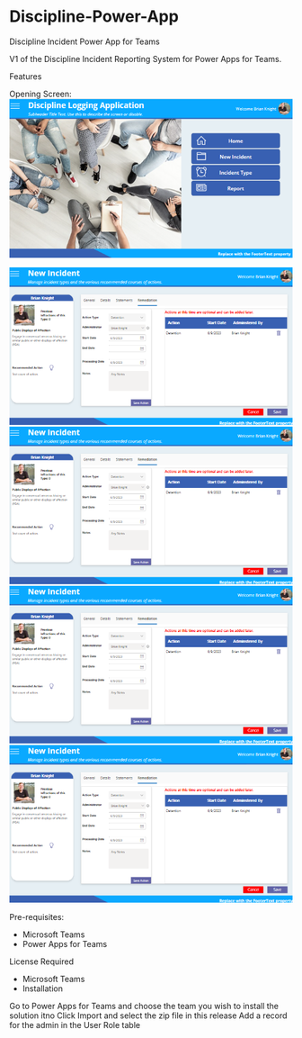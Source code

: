 # Discipline-Power-App
Discipline Incident Power App for Teams

V1 of the Discipline Incident Reporting System for Power Apps for Teams.

Features

Opening Screen:
<img src="https://github.com/Pragmatic-Works/Discipline-Power-App/blob/main/Screenshots/DisciplineAppLandingPage.png">

<img src="https://github.com/Pragmatic-Works/Discipline-Power-App/blob/main/Screenshots/Action%20Pane.png">
<img src="https://github.com/Pragmatic-Works/Discipline-Power-App/blob/main/Screenshots/Action%20Pane.png">
<img src="https://github.com/Pragmatic-Works/Discipline-Power-App/blob/main/Screenshots/Action%20Pane.png">


<img src="https://github.com/Pragmatic-Works/Discipline-Power-App/blob/main/Screenshots/Action%20Pane.png">



Pre-requisites:
* Microsoft Teams
* Power Apps for Teams

License Required
* Microsoft Teams
* Installation

Go to Power Apps for Teams and choose the team you wish to install the solution itno
Click Import and select the zip file in this release
Add a record for the admin in the User Role table
